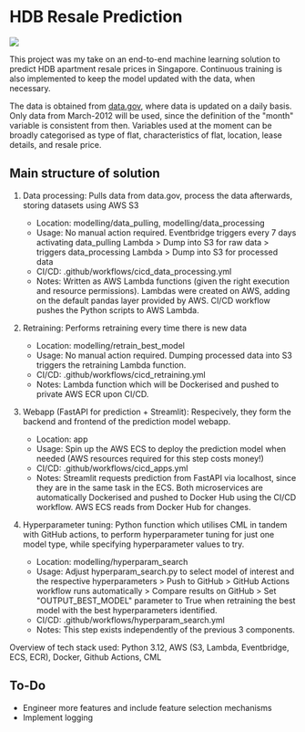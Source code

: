 # HDB Resale Prediction

<a target="_blank" href="https://cookiecutter-data-science.drivendata.org/">
    <img src="https://img.shields.io/badge/CCDS-Project%20template-328F97?logo=cookiecutter" />
</a>

This project was my take on an end-to-end machine learning solution to predict HDB apartment resale prices in Singapore. Continuous training is also implemented to keep the model updated with the data, when necessary. 

The data is obtained from [data.gov](https://data.gov.sg/collections/189/view), where data is updated on a daily basis. Only data from March-2012 will be used, since the definition of the "month" variable is consistent from then. Variables used at the moment can be broadly categorised as type of flat, characteristics of flat, location, lease details, and resale price. 

## Main structure of solution
1. Data processing: Pulls data from data.gov, process the data afterwards, storing datasets using AWS S3
    -  Location: modelling/data_pulling, modelling/data_processing
    -  Usage: No manual action required. Eventbridge triggers every 7 days activating data_pulling Lambda > Dump into S3 for raw data > triggers data_processing Lambda > Dump into S3 for processed data
    -  CI/CD: .github/workflows/cicd_data_processing.yml
    -  Notes: Written as AWS Lambda functions (given the right execution and resource permissions). Lambdas were created on AWS, adding on the default pandas layer provided by AWS. CI/CD workflow pushes the Python scripts to AWS Lambda. 

2. Retraining: Performs retraining every time there is new data
    -  Location: modelling/retrain_best_model
    -  Usage: No manual action required. Dumping processed data into S3 triggers the retraining Lambda function.
    -  CI/CD: .github/workflows/cicd_retraining.yml
    -  Notes: Lambda function which will be Dockerised and pushed to private AWS ECR upon CI/CD.

3. Webapp (FastAPI for prediction + Streamlit): Respecively, they form the backend and frontend of the prediction model webapp. 
    -  Location: app
    -  Usage: Spin up the AWS ECS to deploy the prediction model when needed (AWS resources required for this step costs money!)
    -  CI/CD: .github/workflows/cicd_apps.yml
    -  Notes: Streamlit requests prediction from FastAPI via localhost, since they are in the same task in the ECS. Both microservices are automatically Dockerised and pushed to Docker Hub using the CI/CD workflow. AWS ECS reads from Docker Hub for changes. 

4. Hyperparameter tuning: Python function which utilises CML in tandem with GitHub actions, to perform hyperparameter tuning for just one model type, while specifying  hyperparameter values to try. 
    -  Location: modelling/hyperparam_search
    -  Usage: Adjust hyperparam_search.py to select model of interest and the respective hyperparameters > Push to GitHub > GitHub Actions workflow runs automatically > Compare results on GitHub > Set "OUTPUT_BEST_MODEL" parameter to True when retraining the best model with the best hyperparameters identified.
    -  CI/CD: .github/workflows/hyperparam_search.yml
    -  Notes: This step exists independently of the previous 3 components. 

Overview of tech stack used: Python 3.12, AWS (S3, Lambda, Eventbridge, ECS, ECR), Docker, Github Actions, CML

## To-Do
- Engineer more features and include feature selection mechanisms
- Implement logging
